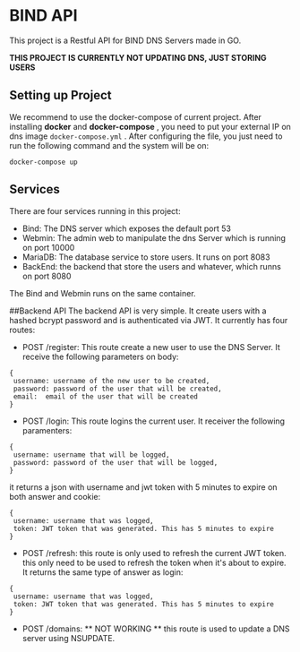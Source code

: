 # BIND API

This project is a Restful API for BIND DNS Servers made in GO. 

**THIS PROJECT IS CURRENTLY NOT UPDATING DNS, JUST STORING USERS**

## Setting up Project

We recommend to use the docker-compose of current project.
After installing **docker** and **docker-compose** , 
you need to put your external IP on dns image ``docker-compose.yml`` .
After configuring the file, you just need to run the following command
and the system will be on:

```
docker-compose up
``` 

## Services

There are four services running in this project: 

- Bind: The DNS server which exposes the default port 53
- Webmin: The admin web to manipulate the dns Server which is running on port 10000
- MariaDB: The database service to store users. It runs on port 8083
- BackEnd: the backend that store the users and whatever, which runns on port 8080

The Bind and Webmin runs on the same container.

##Backend API
The backend API is very simple. It create users with a hashed bcrypt password 
and is authenticated via JWT. It currently has four routes:

- POST /register: This route create a new user to use the DNS Server.
 It receive the following parameters on body:
```
{ 
 username: username of the new user to be created,
 password: password of the user that will be created,
 email:  email of the user that will be created
}
```
- POST /login: This route logins the current user. It receiver the following paramenters:

```
{ 
 username: username that will be logged,
 password: password of the user that will be logged,
}
```

it returns a json with username and jwt token with 5 minutes to expire on both answer and cookie: 
``` 
{ 
 username: username that was logged,
 token: JWT token that was generated. This has 5 minutes to expire
}
```

- POST /refresh: this route is only used to refresh the current JWT token.
this only need to be used to refresh the token when it's about to expire.
It returns the same type of answer as login:

``` 
{ 
 username: username that was logged,
 token: JWT token that was generated. This has 5 minutes to expire
}
```
- POST /domains: ** NOT WORKING ** this route is used to update a DNS server using NSUPDATE.
